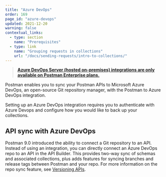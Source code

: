 ```yaml
---
title: "Azure DevOps"
order: 169
page_id: "azure-devops"
updated: 2021-12-20
warning: false
contextual_links:
  - type: section
    name: "Prerequisites"
  - type: link
    name: "Grouping requests in collections"
    url: "/docs/sending-requests/intro-to-collections/"
---
```


> __[Azure DevOps Server (hosted on-premises) integrations are only available on Postman Enterprise plans.](https://www.postman.com/pricing)__

Postman enables you to sync your Postman APIs to Microsoft Azure DevOps, an open-source Git repository manager, with the Postman to Azure DevOps integration.

Setting up an Azure DevOps integration requires you to authenticate with Azure Devops and configure how you would like to back up your collections.

## API sync with Azure DevOps

Postman 9.0 introduced the ability to connect a Git repository to an API. Instead of using an integration, you can directly connect an Azure DevOps repo to an API in the API Builder. This provides two-way sync of schemas and associated collections, plus adds features for syncing branches and release tags between Postman and your repo. For more information on the repo sync feature, see [Versioning APIs](/docs/designing-and-developing-your-api/versioning-an-api/).
